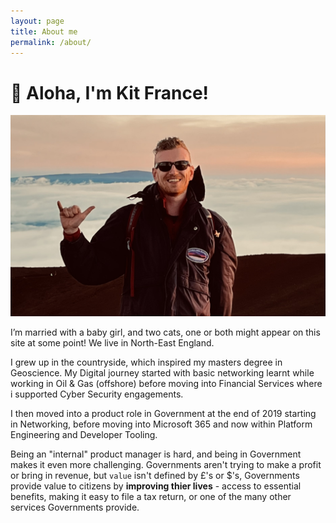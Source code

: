 ```yaml
---
layout: page
title: About me
permalink: /about/
---
```

# :wave: Aloha, I'm Kit France!

![Image of me throwing a shaka at the top of Mauna Kea](/assets/images/Me.jpeg)

I’m married with a baby girl, and two cats, one or both might appear on this site at some point! We live in North-East England.

I grew up in the countryside, which inspired my masters degree in Geoscience. My Digital journey started with basic networking learnt while working in Oil & Gas (offshore) before moving into Financial Services where i supported Cyber Security engagements.

I then moved into a product role in Government at the end of 2019 starting in Networking, before moving into Microsoft 365 and now within Platform Engineering and Developer Tooling.

Being an "internal" product manager is hard, and being in Government makes it even more challenging. Governments aren't trying to make a profit or bring in revenue, but `value` isn't defined by £'s or $'s, Governments provide value to citizens by **improving thier lives** - access to essential benefits, making it easy to file a tax return, or one of the many other services Governments provide. 